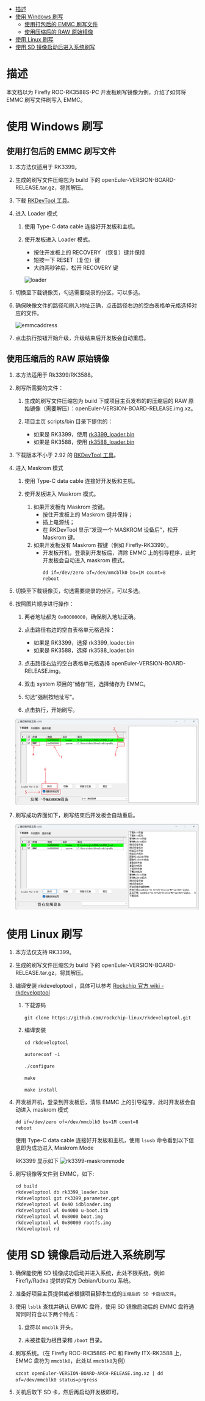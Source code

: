 - [描述](#描述)
- [使用 Windows 刷写](#使用-windows-刷写)
  - [使用打包后的 EMMC 刷写文件](#使用打包后的-emmc-刷写文件)
  - [使用压缩后的 RAW 原始镜像](#使用压缩后的-raw-原始镜像)
- [使用 Linux 刷写](#使用-linux-刷写)
- [使用 SD 镜像启动后进入系统刷写](#使用-sd-镜像启动后进入系统刷写)

# 描述

本文档以为 Firefly ROC-RK3588S-PC 开发板刷写镜像为例，介绍了如何将 EMMC 刷写文件刷写入 EMMC。

# 使用 Windows 刷写

## 使用打包后的 EMMC 刷写文件

1.  本方法仅适用于 RK3399。

2.  生成的刷写文件压缩包为 build 下的 openEuler-VERSION-BOARD-RELEASE.tar.gz，将其解压。

3.  下载 [RKDevTool 工具](http://www.t-firefly.com/doc/download/page/id/3.html#other_374)。

4.  进入 Loader 模式

    1.  使用 Type-C data cable 连接好开发板和主机。

    2.  使开发板进入 Loader 模式。
        - 按住开发板上的 RECOVERY （恢复）键并保持
        - 短按一下 RESET（复位）键
        - 大约两秒钟后，松开 RECOVERY 键

        ![loader](images/loader.png)

5.  切换至下载镜像页，勾选需要烧录的分区，可以多选。

6.  确保映像文件的路径和刷入地址正确，点击路径右边的空白表格单元格选择对应的文件。

    ![emmcaddress](images/rk3399-emmcaddress.png)

7.  点击执行按钮开始升级，升级结束后开发板会自动重启。

## 使用压缩后的 RAW 原始镜像

1.  本方法适用于 Rk3399/RK3588。

2.  刷写所需要的文件：
    
    1.  生成的刷写文件压缩包为 build 下或项目主页发布的的压缩后的 RAW 原始镜像（需要解压）：openEuler-VERSION-BOARD-RELEASE.img.xz。

    2.  项目主页 scripts/bin 目录下提供的：
        - 如果是 RK3399，使用 [rk3399_loader.bin](../scripts/bin/rk3399_loader.bin)
        - 如果是 RK3588，使用 [rk3588_loader.bin](../scripts/bin/rk3588_loader.bin)

3.  下载版本不小于 2.92 的 [RKDevTool 工具](https://dl.radxa.com/tools/windows/windows_RKDevTool_Release_v2.92.zip)。

4.  进入 Maskrom 模式

    1.  使用 Type-C data cable 连接好开发板和主机。

    2.  使开发板进入 Maskrom 模式。
        1.  如果开发板有 Maskrom 按键。
            - 按住开发板上的 Maskrom 键并保持；
            - 插上电源线；
            - 在 RKDevTool 显示“发现一个 MASKROM 设备后”，松开 Maskrom 键。
        2.  如果开发板没有 Maskrom 按键（例如 Firefly-RK3399）。
            - 开发板开机，登录到开发板后，清除 EMMC 上的引导程序，此时开发板会自动进入 maskrom 模式。
              ```
              dd if=/dev/zero of=/dev/mmcblk0 bs=1M count=8
              reboot
              ```

5.  切换至下载镜像页，勾选需要烧录的分区，可以多选。

6.  按照图片顺序进行操作：

    1.  两者地址都为 `0x00000000`，确保刷入地址正确。

    2.  点击路径右边的空白表格单元格选择：
        - 如果是 RK3399，选择 rk3399_loader.bin
        - 如果是 RK3588，选择 rk3588_loader.bin

    3.  点击路径右边的空白表格单元格选择 openEuler-VERSION-BOARD-RELEASE.img。

    4.  双击 system 项目的“储存”栏，选择储存为 EMMC。

    5.  勾选“强制按地址写”。

    6.  点击执行，开始刷写。

    ![emmcaddress](images/emmcaddress.png)

7.  刷写成功界面如下，刷写结束后开发板会自动重启。

    ![completely](images/completely.png)

# 使用 Linux 刷写

1.  本方法仅支持 RK3399。

2.  生成的刷写文件压缩包为 build 下的 openEuler-VERSION-BOARD-RELEASE.tar.gz，将其解压。

3.  编译安装 rkdeveloptool ，具体可以参考 [Rockchip 官方 wiki - rkdeveloptool](http://opensource.rock-chips.com/wiki_Rkdeveloptool)
    
    1.  下载源码

        `git clone https://github.com/rockchip-linux/rkdeveloptool.git`

    2.  编译安装

        `cd rkdeveloptool`

        `autoreconf -i`

        `./configure`

        `make`

        `make install`


4.  开发板开机，登录到开发板后，清除 EMMC 上的引导程序，此时开发板会自动进入 maskrom 模式

    ```
    dd if=/dev/zero of=/dev/mmcblk0 bs=1M count=8
    reboot
    ```

    使用 Type-C data cable 连接好开发板和主机，使用 `lsusb` 命令看到以下信息即为成功进入 Maskrom Mode

    RK3399 显示如下
    ![rk3399-maskrommode](images/rk3399-maskrommode.png)

5.  刷写镜像等文件到 EMMC，如下:

    ```
    cd build
    rkdeveloptool db rk3399_loader.bin
    rkdeveloptool gpt rk3399_parameter.gpt
    rkdeveloptool wl 0x40 idbloader.img
    rkdeveloptool wl 0x4000 u-boot.itb
    rkdeveloptool wl 0x8000 boot.img
    rkdeveloptool wl 0x80000 rootfs.img
    rkdeveloptool rd
    ```

# 使用 SD 镜像启动后进入系统刷写

1.  确保能使用 SD 镜像成功启动并进入系统，此处不限系统，例如 Firefly/Radxa 提供的官方 Debian/Ubuntu 系统。

2.  准备好项目主页提供或者根据项目脚本生成的`压缩后的 SD 卡启动文件`。

3.  使用 `lsblk` 查找并确认 EMMC 盘符，使用 SD 镜像启动后的 EMMC 盘符通常同时符合以下两个特点：

    1.  盘符以 `mmcblk` 开头。

    2.  未被挂载为根目录和 `/boot` 目录。

4.  刷写系统。（在 Firefly ROC-RK3588S-PC 和 Firefly ITX-RK3588 上，EMMC 盘符为 `mmcblk0`，此处以 `mmcblk0`为例）

    `xzcat openEuler-VERSION-BOARD-ARCH-RELEASE.img.xz | dd of=/dev/mmcblk0 status=prgress`

5.  关机后取下 SD 卡，然后再启动开发板即可。
